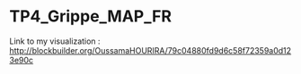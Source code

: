 # TP4_Grippe_MAP_FR
Link to my visualization :
http://blockbuilder.org/OussamaHOURIRA/79c04880fd9d6c58f72359a0d123e90c
